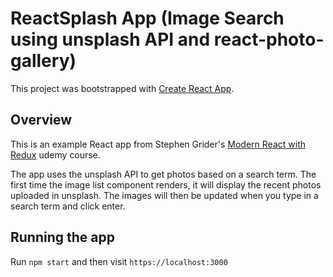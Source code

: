 # ReactSplash App (Image Search using unsplash API and react-photo-gallery)

This project was bootstrapped with [Create React App](https://github.com/facebook/create-react-app).

## Overview

This is an example React app from Stephen Grider's [Modern React with Redux](https://www.udemy.com/course/react-redux/) udemy course.

The app uses the unsplash API to get photos based on a search term. The first time the image list component renders, it will display the recent photos uploaded in unsplash. The images will then be updated when you type in a search term and click enter.

## Running the app

Run `npm start` and then visit `https://localhost:3000`
